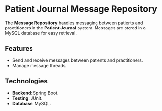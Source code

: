 # Patient Journal Message Repository

The **Message Repository** handles messaging between patients and practitioners in the **Patient Journal** system. Messages are stored in a MySQL database for easy retrieval.

## Features
- Send and receive messages between patients and practitioners.
- Manage message threads.

## Technologies
- **Backend**: Spring Boot.
- **Testing**: JUnit.
- **Database**: MySQL.
